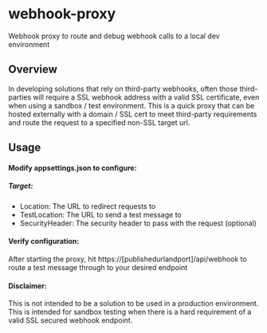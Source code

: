 # webhook-proxy
Webhook proxy to route and debug webhook calls to a local dev environment

## Overview
In developing solutions that rely on third-party webhooks, often those third-parties will require a SSL webhook address with a valid SSL certificate, even when using a sandbox / test environment.  This is a quick proxy that can be hosted externally with a domain / SSL cert to meet third-party requirements and route the request to a specified non-SSL target url.

## Usage
#### Modify appsettings.json to configure:
##### Target:
- Location: The URL to redirect requests to
- TestLocation: The URL to send a test message to
- SecurityHeader: The security header to pass with the request (optional)

#### Verify configuration:
After starting the proxy, hit https://[publishedurlandport]/api/webhook to route a test message through to your desired endpoint

#### Disclaimer:
This is not intended to be a solution to be used in a production environment.  This is intended for sandbox testing when there is a hard requirement of a valid SSL secured webhook endpoint.
